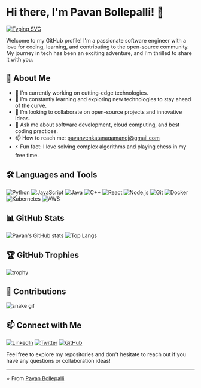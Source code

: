 # Hi there, I'm Pavan Bollepalli! 👋

[![Typing SVG](https://readme-typing-svg.herokuapp.com?color=%2336BCF7&lines=Software+Engineer;Open+Source+Enthusiast;Lifelong+Learner;Full+Stack+Developer)](https://git.io/typing-svg)

Welcome to my GitHub profile! I'm a passionate software engineer with a love for coding, learning, and contributing to the open-source community. My journey in tech has been an exciting adventure, and I'm thrilled to share it with you.

## 🚀 About Me

- 🔭 I’m currently working on cutting-edge technologies.
- 🌱 I’m constantly learning and exploring new technologies to stay ahead of the curve.
- 👯 I’m looking to collaborate on open-source projects and innovative ideas.
- 💬 Ask me about software development, cloud computing, and best coding practices.
- 📫 How to reach me: [pavanvenkatanagamanoj@gmail.com](mailto:pavanvenkatanagamanoj@gmail.com)
- ⚡ Fun fact: I love solving complex algorithms and playing chess in my free time.

## 🛠️ Languages and Tools

![Python](https://img.shields.io/badge/-Python-333333?style=flat&logo=python)
![JavaScript](https://img.shields.io/badge/-JavaScript-333333?style=flat&logo=javascript)
![Java](https://img.shields.io/badge/-Java-333333?style=flat&logo=java)
![C++](https://img.shields.io/badge/-C++-333333?style=flat&logo=cplusplus)
![React](https://img.shields.io/badge/-React-333333?style=flat&logo=react)
![Node.js](https://img.shields.io/badge/-Node.js-333333?style=flat&logo=node.js)
![Git](https://img.shields.io/badge/-Git-333333?style=flat&logo=git)
![Docker](https://img.shields.io/badge/-Docker-333333?style=flat&logo=docker)
![Kubernetes](https://img.shields.io/badge/-Kubernetes-333333?style=flat&logo=kubernetes)
![AWS](https://img.shields.io/badge/-AWS-333333?style=flat&logo=amazon-aws)

## 📊 GitHub Stats

![Pavan's GitHub stats](https://github-readme-stats.vercel.app/api?username=PavanBollepalli&show_icons=true&theme=radical)
![Top Langs](https://github-readme-stats.vercel.app/api/top-langs/?username=PavanBollepalli&layout=compact&theme=radical)

## 🏆 GitHub Trophies

![trophy](https://github-profile-trophy.vercel.app/?username=PavanBollepalli&theme=onedark)

## 🐍 Contributions

![snake gif](https://github.com/PavanBollepalli/PavanBollepalli/blob/output/github-contribution-grid-snake.svg)

## 📫 Connect with Me

[![LinkedIn](https://img.shields.io/badge/-LinkedIn-0077B5?style=flat&logo=linkedin&logoColor=white)](https://linkedin.com/in/pavanbollepalli)
[![Twitter](https://img.shields.io/badge/-Twitter-1DA1F2?style=flat&logo=twitter&logoColor=white)](https://twitter.com/PavanBollepalli)
[![GitHub](https://img.shields.io/badge/-GitHub-333333?style=flat&logo=github&logoColor=white)](https://github.com/PavanBollepalli)

Feel free to explore my repositories and don't hesitate to reach out if you have any questions or collaboration ideas!

---

⭐️ From [Pavan Bollepalli](https://github.com/PavanBollepalli)